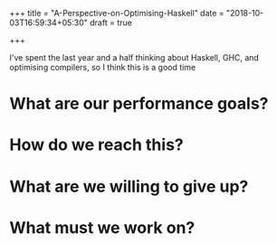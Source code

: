 +++
title = "A-Perspective-on-Optimising-Haskell"
date = "2018-10-03T16:59:34+05:30"
draft = true

+++

I've spent the last year and a half thinking about Haskell, GHC, and 
optimising compilers, so I think this is a good time 

# What are our performance goals?

# How do we reach this?

# What are we willing to give up?

# What must we work on?
